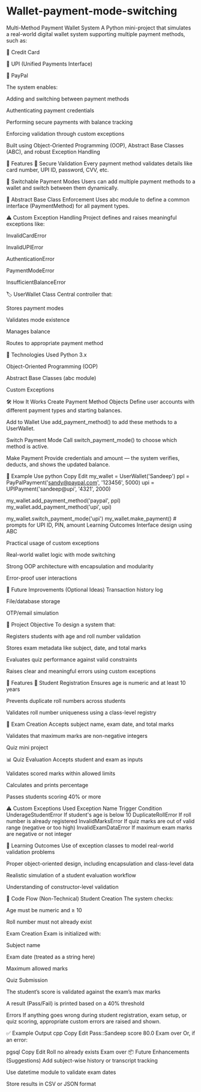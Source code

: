 # Wallet-payment-mode-switching

 Multi-Method Payment Wallet System
A Python mini-project that simulates a real-world digital wallet system supporting multiple payment methods, such as:

🏦 Credit Card

📲 UPI (Unified Payments Interface)

📧 PayPal

The system enables:

Adding and switching between payment methods

Authenticating payment credentials

Performing secure payments with balance tracking

Enforcing validation through custom exceptions

Built using Object-Oriented Programming (OOP), Abstract Base Classes (ABC), and robust Exception Handling

🚀 Features
🔐 Secure Validation
Every payment method validates details like card number, UPI ID, password, CVV, etc.

🔄 Switchable Payment Modes
Users can add multiple payment methods to a wallet and switch between them dynamically.

🧠 Abstract Base Class Enforcement
Uses abc module to define a common interface (PaymentMethod) for all payment types.

⚠️ Custom Exception Handling
Project defines and raises meaningful exceptions like:

InvalidCardError

InvalidUPIError

AuthenticationError

PaymentModeError

InsufficientBalanceError

🏷️ UserWallet Class
Central controller that:

Stores payment modes

Validates mode existence

Manages balance

Routes to appropriate payment method

🔧 Technologies Used
Python 3.x

Object-Oriented Programming (OOP)

Abstract Base Classes (abc module)

Custom Exceptions

🛠️ How It Works
Create Payment Method Objects
Define user accounts with different payment types and starting balances.

Add to Wallet
Use add_payment_method() to add these methods to a UserWallet.

Switch Payment Mode
Call switch_payment_mode() to choose which method is active.

Make Payment
Provide credentials and amount — the system verifies, deducts, and shows the updated balance.

🧪 Example Use
python
Copy
Edit
my_wallet = UserWallet('Sandeep')
ppl = PayPalPayment('sandy@paypal.com', '123456', 5000)
upi = UPIPayment('sandeep@upi', '4321', 2000)

my_wallet.add_payment_method('paypal', ppl)
my_wallet.add_payment_method('upi', upi)

my_wallet.switch_payment_mode('upi')
my_wallet.make_payment()  # prompts for UPI ID, PIN, amount
 Learning Outcomes
Interface design using ABC

Practical usage of custom exceptions

Real-world wallet logic with mode switching

Strong OOP architecture with encapsulation and modularity

Error-proof user interactions

🧠 Future Improvements (Optional Ideas)
Transaction history log

File/database storage

OTP/email simulation

🎯 Project Objective
To design a system that:

Registers students with age and roll number validation

Stores exam metadata like subject, date, and total marks

Evaluates quiz performance against valid constraints

Raises clear and meaningful errors using custom exceptions

🔧 Features
👦 Student Registration
Ensures age is numeric and at least 10 years

Prevents duplicate roll numbers across students

Validates roll number uniqueness using a class-level registry

🧾 Exam Creation
Accepts subject name, exam date, and total marks

Validates that maximum marks are non-negative integers




Quiz mini project


📊 Quiz Evaluation
Accepts student and exam as inputs

Validates scored marks within allowed limits

Calculates and prints percentage

Passes students scoring 40% or more

⚠️ Custom Exceptions Used
Exception Name	Trigger Condition
UnderageStudentError	If student's age is below 10
DuplicateRollError	If roll number is already registered
InvalidMarksError	If quiz marks are out of valid range (negative or too high)
InvalidExamDataError	If maximum exam marks are negative or not integer

🧠 Learning Outcomes
Use of exception classes to model real-world validation problems

Proper object-oriented design, including encapsulation and class-level data

Realistic simulation of a student evaluation workflow

Understanding of constructor-level validation

🚀 Code Flow (Non-Technical)
Student Creation
The system checks:

Age must be numeric and ≥ 10

Roll number must not already exist

Exam Creation
Exam is initialized with:

Subject name

Exam date (treated as a string here)

Maximum allowed marks

Quiz Submission

The student’s score is validated against the exam’s max marks

A result (Pass/Fail) is printed based on a 40% threshold

Errors
If anything goes wrong during student registration, exam setup, or quiz scoring, appropriate custom errors are raised and shown.

✅ Example Output
cpp
Copy
Edit
Pass::Sandeep score 80.0
Exam over
Or, if an error:

pgsql
Copy
Edit
Roll no already exists
Exam over
📦 Future Enhancements (Suggestions)
Add subject-wise history or transcript tracking

Use datetime module to validate exam dates

Store results in CSV or JSON format
